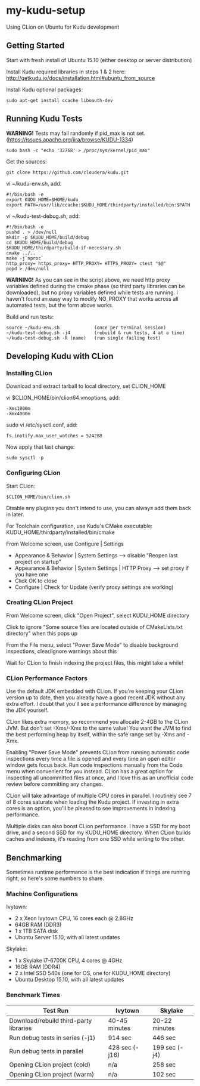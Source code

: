 # my-kudu-setup
Using CLion on Ubuntu for Kudu development

## Getting Started

Start with fresh install of Ubuntu 15.10 (either desktop or server distribution)

Install Kudu required libraries in steps 1 & 2 here:
http://getkudu.io/docs/installation.html#ubuntu_from_source

Install Kudu optional packages:

    sudo apt-get install ccache liboauth-dev

## Running Kudu Tests

**WARNING!** Tests may fail randomly if pid_max is not set. (https://issues.apache.org/jira/browse/KUDU-1334)

    sudo bash -c "echo '32768' > /proc/sys/kernel/pid_max" 

Get the sources:

    git clone https://github.com/cloudera/kudu.git

vi ~/kudu-env.sh, add:

    #!/bin/bash -e
    export KUDU_HOME=$HOME/kudu
    export PATH=/usr/lib/ccache:$KUDU_HOME/thirdparty/installed/bin:$PATH

vi ~/kudu-test-debug.sh, add:

    #!/bin/bash -e
    pushd . > /dev/null
    mkdir -p $KUDU_HOME/build/debug
    cd $KUDU_HOME/build/debug
    $KUDU_HOME/thirdparty/build-if-necessary.sh
    cmake ../..
    make -j`nproc`
    http_proxy= https_proxy= HTTP_PROXY= HTTPS_PROXY= ctest "$@"
    popd > /dev/null

**WARNING!** As you can see in the script above, we need http proxy variables defined during the cmake phase (so
third party libraries can be downloaded), but no proxy variables defined while tests are running. I haven't found an easy
way to modify NO_PROXY that works across all automated tests, but the form above works.

Build and run tests:

    source ~/kudu-env.sh             (once per terminal session)
    ~/kudu-test-debug.sh -j4         (rebuild & run tests, 4 at a time)
    ~/kudu-test-debug.sh -R (name)   (run single failing test)

## Developing Kudu with CLion

### Installing CLion

Download and extract tarball to local directory, set CLION_HOME

vi $CLION_HOME/bin/clion64.vmoptions, add:

    -Xms1000m
    -Xmx4000m

sudo vi /etc/sysctl.conf, add:

    fs.inotify.max_user_watches = 524288

Now apply that last change:

    sudo sysctl -p

### Configuring CLion

Start CLion:

    $CLION_HOME/bin/clion.sh

Disable any plugins you don't intend to use, you can always add them back in later.

For Toolchain configuration, use Kudu's CMake executable:
KUDU_HOME/thirdparty/installed/bin/cmake

From Welcome screen, use Configure | Settings
* Appearance & Behavior | System Settings --> disable "Reopen last project on startup"
* Appearance & Behavior | System Settings | HTTP Proxy --> set proxy if you have one
* Click OK to close
* Configure | Check for Update (verify proxy settings are working)

### Creating CLion Project

From Welcome screen, click "Open Project", select KUDU_HOME directory

Click to ignore "Some source files are located outside of CMakeLists.txt directory" when this pops up

From the File menu, select "Power Save Mode" to disable background inspections, clear/ignore warnings about this

Wait for CLion to finish indexing the project files, this might take a while!

### CLion Performance Factors

Use the default JDK embedded with CLion. If you're keeping your CLion version up to date, then you already have a good recent JDK without any extra effort. I doubt that you'll see a performance difference by managing the JDK yourself.

CLion likes extra memory, so recommend you allocate 2-4GB to the CLion JVM. But don't set -Xms/-Xmx to the same value! You want the JVM to find the best performing heap by itself, within the safe range set by -Xms and -Xmx.

Enabling "Power Save Mode" prevents CLion from running automatic code inspections every time a file is opened and every time an open editor window gets focus back. Run code inspections manually from the Code menu when convenient for you instead. CLion has a great option for inspecting all uncommitted files at once, and I love this as an unofficial code review before committing any changes.

CLion will take advantage of multiple CPU cores in parallel. I routinely see 7 of 8 cores saturate when loading the Kudu project. If investing in extra cores is an option, you'll be pleased to see improvements in indexing performance.

Multiple disks can also boost CLion performance. I have a SSD for my boot drive, and a second SSD for my KUDU_HOME directory. When CLion builds caches and indexes, it's reading from one SSD while writing to the other.

## Benchmarking

Sometimes runtime performance is the best indication if things are running right, so here's some numbers to share.

### Machine Configurations

Ivytown:
* 2 x Xeon Ivytown CPU, 16 cores each @ 2.8GHz
* 64GB RAM (DDR3)
* 1 x 1TB SATA disk
* Ubuntu Server 15.10, with all latest updates

Skylake:
* 1 x Skylake i7-6700K CPU, 4 cores @ 4GHz
* 16GB RAM (DDR4)
* 2 x Intel SSD 540s (one for OS, one for KUDU_HOME directory)
* Ubuntu Desktop 15.10, with all latest updates

### Benchmark Times

Test Run | Ivytown | Skylake
------------ | ------------- | ------------- 
Download/rebuild third-party libraries | 40-45 minutes | 20-22 minutes
Run debug tests in series (-j1) | 914 sec | 446 sec
Run debug tests in parallel | 428 sec (-j16) | 199 sec (-j4)
Opening CLion project (cold) | n/a | 258 sec
Opening CLion project (warm) | n/a | 102 sec
